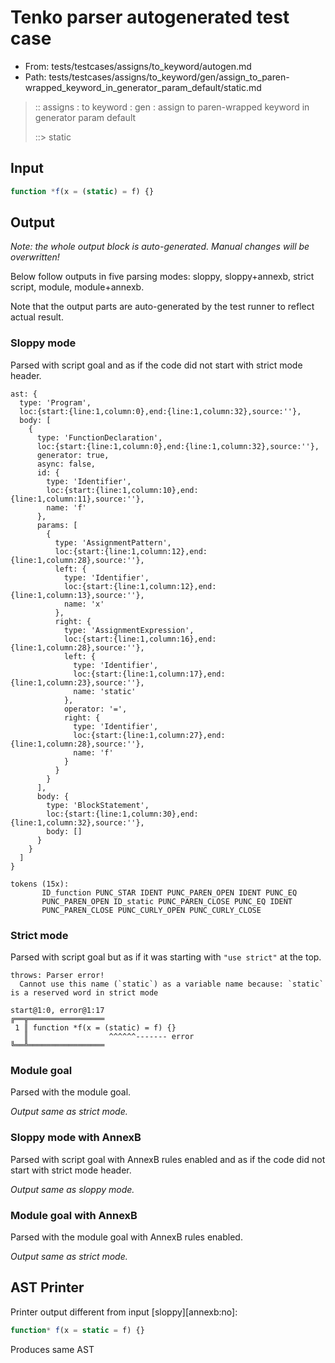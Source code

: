 # Tenko parser autogenerated test case

- From: tests/testcases/assigns/to_keyword/autogen.md
- Path: tests/testcases/assigns/to_keyword/gen/assign_to_paren-wrapped_keyword_in_generator_param_default/static.md

> :: assigns : to keyword : gen : assign to paren-wrapped keyword in generator param default
>
> ::> static

## Input


`````js
function *f(x = (static) = f) {}
`````

## Output

_Note: the whole output block is auto-generated. Manual changes will be overwritten!_

Below follow outputs in five parsing modes: sloppy, sloppy+annexb, strict script, module, module+annexb.

Note that the output parts are auto-generated by the test runner to reflect actual result.

### Sloppy mode

Parsed with script goal and as if the code did not start with strict mode header.

`````
ast: {
  type: 'Program',
  loc:{start:{line:1,column:0},end:{line:1,column:32},source:''},
  body: [
    {
      type: 'FunctionDeclaration',
      loc:{start:{line:1,column:0},end:{line:1,column:32},source:''},
      generator: true,
      async: false,
      id: {
        type: 'Identifier',
        loc:{start:{line:1,column:10},end:{line:1,column:11},source:''},
        name: 'f'
      },
      params: [
        {
          type: 'AssignmentPattern',
          loc:{start:{line:1,column:12},end:{line:1,column:28},source:''},
          left: {
            type: 'Identifier',
            loc:{start:{line:1,column:12},end:{line:1,column:13},source:''},
            name: 'x'
          },
          right: {
            type: 'AssignmentExpression',
            loc:{start:{line:1,column:16},end:{line:1,column:28},source:''},
            left: {
              type: 'Identifier',
              loc:{start:{line:1,column:17},end:{line:1,column:23},source:''},
              name: 'static'
            },
            operator: '=',
            right: {
              type: 'Identifier',
              loc:{start:{line:1,column:27},end:{line:1,column:28},source:''},
              name: 'f'
            }
          }
        }
      ],
      body: {
        type: 'BlockStatement',
        loc:{start:{line:1,column:30},end:{line:1,column:32},source:''},
        body: []
      }
    }
  ]
}

tokens (15x):
       ID_function PUNC_STAR IDENT PUNC_PAREN_OPEN IDENT PUNC_EQ
       PUNC_PAREN_OPEN ID_static PUNC_PAREN_CLOSE PUNC_EQ IDENT
       PUNC_PAREN_CLOSE PUNC_CURLY_OPEN PUNC_CURLY_CLOSE
`````

### Strict mode

Parsed with script goal but as if it was starting with `"use strict"` at the top.

`````
throws: Parser error!
  Cannot use this name (`static`) as a variable name because: `static` is a reserved word in strict mode

start@1:0, error@1:17
╔══╦═════════════════
 1 ║ function *f(x = (static) = f) {}
   ║                  ^^^^^^------- error
╚══╩═════════════════

`````

### Module goal

Parsed with the module goal.

_Output same as strict mode._

### Sloppy mode with AnnexB

Parsed with script goal with AnnexB rules enabled and as if the code did not start with strict mode header.

_Output same as sloppy mode._

### Module goal with AnnexB

Parsed with the module goal with AnnexB rules enabled.

_Output same as strict mode._

## AST Printer

Printer output different from input [sloppy][annexb:no]:

````js
function* f(x = static = f) {}
````

Produces same AST
